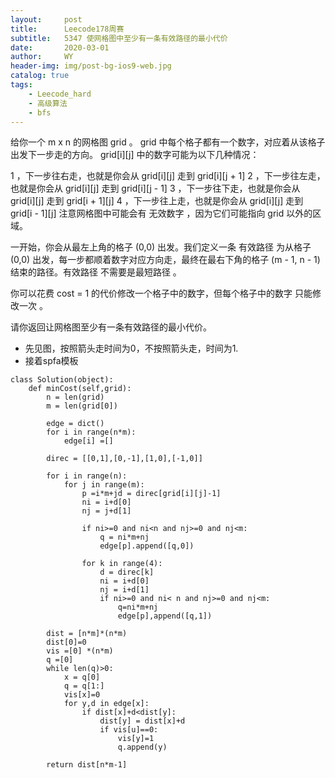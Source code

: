 ```yaml
---
layout:     post
title:      Leecode178周赛
subtitle:   5347 使网格图中至少有一条有效路径的最小代价
date:       2020-03-01
author:     WY
header-img: img/post-bg-ios9-web.jpg
catalog: true
tags:
    - Leecode_hard
    - 高级算法
    - bfs
---
```




给你一个 m x n 的网格图 grid 。 grid 中每个格子都有一个数字，对应着从该格子出发下一步走的方向。 grid[i][j] 中的数字可能为以下几种情况：

1 ，下一步往右走，也就是你会从 grid[i][j] 走到 grid[i][j + 1]
2 ，下一步往左走，也就是你会从 grid[i][j] 走到 grid[i][j - 1]
3 ，下一步往下走，也就是你会从 grid[i][j] 走到 grid[i + 1][j]
4 ，下一步往上走，也就是你会从 grid[i][j] 走到 grid[i - 1][j]
注意网格图中可能会有 无效数字 ，因为它们可能指向 grid 以外的区域。

一开始，你会从最左上角的格子 (0,0) 出发。我们定义一条 有效路径 为从格子 (0,0) 出发，每一步都顺着数字对应方向走，最终在最右下角的格子 (m - 1, n - 1) 结束的路径。有效路径 不需要是最短路径 。

你可以花费 cost = 1 的代价修改一个格子中的数字，但每个格子中的数字 只能修改一次 。

请你返回让网格图至少有一条有效路径的最小代价。

- 先见图，按照箭头走时间为0，不按照箭头走，时间为1.
- 接着spfa模板

```
class Solution(object):
    def minCost(self,grid):
        n = len(grid)
        m = len(grid[0])

        edge = dict()
        for i in range(n*m):
            edge[i] =[]

        direc = [[0,1],[0,-1],[1,0],[-1,0]]

        for i in range(n):
            for j in range(m):
                p =i*m+jd = direc[grid[i][j]-1]
                ni = i+d[0]
                nj = j+d[1]

                if ni>=0 and ni<n and nj>=0 and nj<m:
                    q = ni*m+nj
                    edge[p].append([q,0])

                for k in range(4):
                    d = direc[k]
                    ni = i+d[0]
                    nj = i+d[1]
                    if ni>=0 and ni< n and nj>=0 and nj<m:
                        q=ni*m+nj
                        edge[p],append([q,1])

        dist = [n*m]*(n*m)
        dist[0]=0
        vis =[0] *(n*m)
        q =[0]
        while len(q)>0:
            x = q[0]
            q = q[1:]
            vis[x]=0
            for y,d in edge[x]:
                if dist[x]+d<dist[y]:
                    dist[y] = dist[x]+d
                    if vis[u]==0:
                        vis[y]=1
                        q.append(y)

        return dist[n*m-1]
```